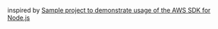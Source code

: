 inspired by [Sample project to demonstrate usage of the AWS SDK for Node.js
](https://github.com/awslabs/aws-nodejs-sample)
